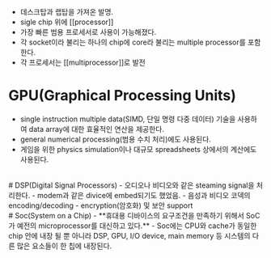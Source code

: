 - 데스크탑과 랩탑을 가져온 발명.    
- sigle chip 위에 [[processor]]   
- 가장 빠른 범용 프로세서로 사용이 가능해졌다.   
- 각 socket이라 불리는 하나의 chip에 core라 불리는 multiple processor를 포함한다.    
- 각 프로세서는 [[multiprocessor]]로 발전   


# GPU(Graphical Processing Units)
- single instruction multiple data(SIMD, 단일 명령 다중 데이터) 기술을 사용하여 data array에 대한 효율적인 연산을 제공한다.   
- general numerical processing(범용 수치 처리)에도 사용된다.   
-  게임을 위한 physics simulation이나 대규모 spreadsheets 상에서의 계산에도 사용된다.   
<br>
# DSP(Digital Signal Processors)   
- 오디오나 비디오와 같은 steaming signal을 처리한다.   
- modem과 같은 divice에 embed되기도 했었음.
- 음성과 비디오 코덱의 encoding/decoding   
- encryption(암호화) 및 보안 support   

<br>
# Soc(System on a Chip)
- **휴대용 디바이스의 요구조건을 만족하기 위해서 SoC가 예전의 microprocessor를 대신하고 있다.**   
- Soc에는 CPU와 cache가 동일한 chip 안에 내장 될 뿐 아니라 DSP, GPU, I/O device, main memory 등 시스템의 다른 많은 요소들이 한 칩에 내장된다.   